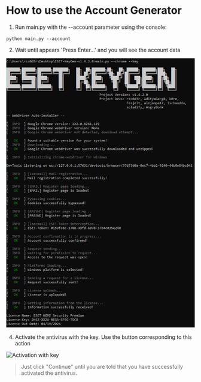 # How to use the Account Generator

1. Run main.py with the --account parameter using the console:
```
python main.py --account
```

2. Wait until appears 'Press Enter...' and you will see the account data

![Windows](https://github.com/rzc0d3r/ESET-KeyGen/blob/main/img/key_run_win.png)

4. Activate the antivirus with the key. Use the button corresponding to this action

![Activation with key](https://github.com/rzc0d3r/ESET-KeyGen/blob/main/img/activation_with_key.png)

> Just click "Continue" until you are told that you have successfully activated the antivirus.
